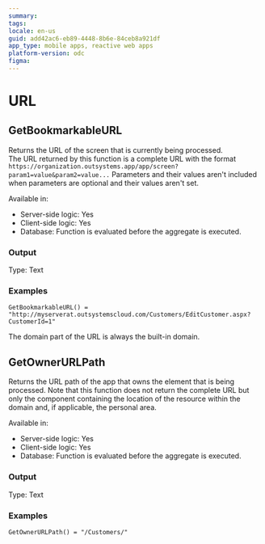 ```yaml
---
summary:
tags:
locale: en-us
guid: add42ac6-eb89-4448-8b6e-84ceb8a921df
app_type: mobile apps, reactive web apps
platform-version: odc
figma:
---
```


# URL

## GetBookmarkableURL

Returns the URL of the screen that is currently being processed.  
The URL returned by this function is a complete URL with the format `https://organization.outsystems.app/app/screen?param1=value&param2=value...`
Parameters and their values aren't included when parameters are optional and their values aren't set.  

Available in:  

  * Server-side logic: Yes
  * Client-side logic: Yes
  * Database: Function is evaluated before the aggregate is executed.

### Output

Type: Text  

### Examples

```
GetBookmarkableURL() = "http://myserverat.outsystemscloud.com/Customers/EditCustomer.aspx?CustomerId=1"
```

<div class="info" markdown="1">

The domain part of the URL is always the built-in domain.

</div>

## GetOwnerURLPath
Returns the URL path of the app that owns the element that is being processed. Note that this function does not return the complete URL but only the component containing the location of the resource within the domain and, if applicable, the personal area.  

Available in:  

  * Server-side logic: Yes
  * Client-side logic: Yes
  * Database: Function is evaluated before the aggregate is executed.

### Output

Type: Text  

### Examples

```
GetOwnerURLPath() = "/Customers/"
```

